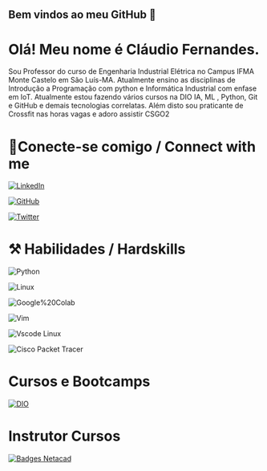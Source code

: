 ## Bem vindos ao meu GitHub 👋
# Olá! Meu nome é Cláudio Fernandes.

Sou Professor do curso de Engenharia Industrial Elétrica no Campus IFMA Monte Castelo em São Luís-MA.  Atualmente ensino as disciplinas de Introdução a Programação com python e Informática Industrial com enfase em IoT. Atualmente estou fazendo vários cursos na DIO IA, ML , Python, Git e GitHub e demais tecnologias correlatas.  Além disto sou praticante de Crossfit nas horas vagas e adoro assistir CSGO2  

# 🔌Conecte-se comigo / Connect with me

[![LinkedIn](https://img.shields.io/badge/LinkedIn-000?style=for-the-badge&logo=linkedin&logoColor=0E76A8)](https://www.linkedin.com/in/claudiofernandes-ma/)

[![GitHub](https://img.shields.io/badge/GitHub-000?style=for-the-badge&logo=github&logoColor=white)](https://github.com/ccfernandes600)


[![Twitter](https://img.shields.io/badge/Twitter-1DA1F2?style=for-the-badge&logo=twitter&logoColor=white)](https://x.com/ccfernandes_MA)


# ⚒️ Habilidades / Hardskills

![Python](https://img.shields.io/badge/python-3670A0?style=for-the-badge&logo=python&logoColor=ffdd54)

![Linux](https://img.shields.io/badge/Linux-FCC624?style=for-the-badge&logo=linux&logoColor=black)

![Google%20Colab](https://img.shields.io/badge/Colab-F9AB00?style=for-the-badge&logo=googlecolab&color=525252)

![Vim](https://img.shields.io/badge/VIM-%2311AB00.svg?&style=for-the-badge&logo=vim&logoColor=white)

![Vscode Linux](https://img.shields.io/badge/VSCode-0078D4?style=for-the-badge&logo=visual%20studio%20code&logoColor=white)

![Cisco Packet Tracer](https://img.shields.io/badge/CISCO-1BA0D7?style=for-the-badge&logo=cisco&logoColor=white)


# Cursos e Bootcamps

[![DIO](https://img.shields.io/badge/Meu%20Perfil%20%20na%20DIO.me-8A2BE2)](https://www.dio.me/users/claudio_fernandes)

# Instrutor  Cursos

[![Badges Netacad](https://img.shields.io/badge/CISCO-1BA0D7?style=for-the-badge&logo=cisco&logoColor=white)](https://www.credly.com/users/claudio-antonio-fernandes)




                                                                               
